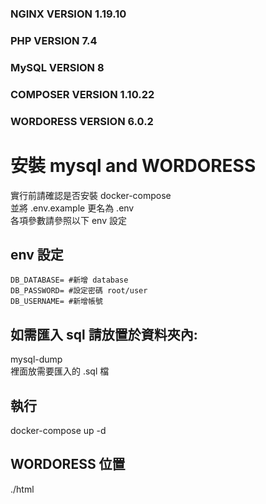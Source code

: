 ### NGINX VERSION 1.19.10
### PHP VERSION 7.4
### MySQL VERSION 8
### COMPOSER VERSION 1.10.22
### WORDORESS VERSION 6.0.2

# 安裝 mysql and WORDORESS
實行前請確認是否安裝 docker-compose  
並將 .env.example 更名為 .env  
各項參數請參照以下 env 設定

## env 設定
```
DB_DATABASE= #新增 database
DB_PASSWORD= #設定密碼 root/user
DB_USERNAME= #新增帳號
```

## 如需匯入 sql 請放置於資料夾內:
mysql-dump  
裡面放需要匯入的 .sql 檔

## 執行
docker-compose up -d

## WORDORESS 位置
./html